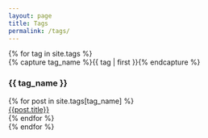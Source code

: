 ```yaml
---
layout: page
title: Tags
permalink: /tags/
---
```


<div id="archives">
{% for tag in site.tags %}
  <div class="archive-group">
    {% capture tag_name %}{{ tag | first }}{% endcapture %}
    <div id="#{{ tag_name | slugize }}"></div>
    <h3 class="tag-head">{{ tag_name }}</h3>
    <a name="{{ tag_name | slugize }}"></a>
    {% for post in site.tags[tag_name] %}
    <article class="archive-item">
      <a href="{{ site.baseurl }}{{ post.url }}">{{post.title}}</a>
    </article>
    {% endfor %}
  </div>
{% endfor %}
</div>